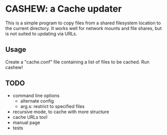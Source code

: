 # CASHEW: a Cache updater

This is a simple program to copy files from a shared filesystem location to
the current directory.  It works well for network mounts and file shares, but
is not suited to updating via URLs.

## Usage

Create a "cache.conf" file containing a list of files to be cached.
Run cashew!

## TODO

* command line options
  * alternate config
  * arg.s: restrict to specified files
* recursive mode, to cache with more structure
* cache URLs too!
* manual page
* tests
